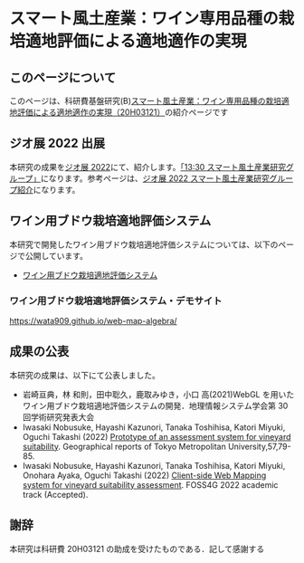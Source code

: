 # スマート風土産業：ワイン専用品種の栽培適地評価による適地適作の実現

## このページについて

このページは、科研費基盤研究(B)[スマート風土産業：ワイン専用品種の栽培適地評価による適地適作の実現（20H03121）](https://kaken.nii.ac.jp/ja/grant/KAKENHI-PROJECT-20H03121/)の紹介ページです

## ジオ展 2022 出展

本研究の成果を[ジオ展 2022](https://www.geoten.org/2022/)にて、紹介します。[「13:30 スマート風土産業研究グループ」](https://www.geoten.org/2022/presen)になります。参考ページは、[ジオ展 2022 スマート風土産業研究グループ紹介](https://github.com/wata909/web-map-algebra/blob/main/geoten2022.md)になります。

## ワイン用ブドウ栽培適地評価システム

本研究で開発したワイン用ブドウ栽培適地評価システムについては、以下のページで公開しています。

- [ワイン用ブドウ栽培適地評価システム](https://github.com/wata909/web-map-algebra/tree/main/docs)

### ワイン用ブドウ栽培適地評価システム・デモサイト

https://wata909.github.io/web-map-algebra/

## 成果の公表

本研究の成果は、以下にて公表しました。

- 岩崎亘典，林 和則，田中聡久，鹿取みゆき，小口 高(2021)WebGL を用いたワイン用ブドウ栽培適地評価システムの開発．地理情報システム学会第 30 回学術研究発表大会
- Iwasaki Nobusuke, Hayashi Kazunori, Tanaka Toshihisa, Katori Miyuki, Oguchi Takashi (2022) [Prototype of an assessment system for vineyard suitability](https://tokyo-metro-u.repo.nii.ac.jp/?action=pages_view_main&active_action=repository_view_main_item_detail&item_id=9443&item_no=1&page_id=30&block_id=164). Geographical reports of Tokyo Metropolitan University,57,79-85.
- Iwasaki Nobusuke, Hayashi Kazunori, Tanaka Toshihisa, Katori Miyuki, Onohara Ayaka, Oguchi Takashi (2022) [Client-side Web Mapping system for vineyard suitability assessment](https://talks.osgeo.org/foss4g-2022-academic-track/talk/review/KZSRRV8ZS7PJZUZRDWMBY39XHALYP8M9). FOSS4G 2022 academic track (Accepted).

## 謝辞

本研究は科研費 20H03121 の助成を受けたものである．記して感謝する
